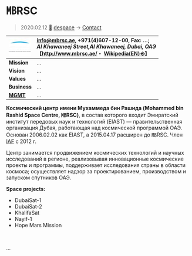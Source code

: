 # ㎆RSC
> 2020.02.12 [🚀](../../index/index.md) [despace](../index.md) → [Contact](../contact.md)

|[![](../f/con/m/mbrsc_logo1_thumb.jpg)](../f/con/m/mbrsc_logo1.png)|<info@mbrsc.ae>, +971(4)607-12-00, Fax: …;<br> *Al Khawaneej Street,Al Khawaneej, Dubai, ОАЭ*<br> 【<http://www.mbrsc.ae/>・ [Wikipedia(EN) ⎆](https://en.wikipedia.org/wiki/Mohammed_bin_Rashid_Space_Centre)】|
|:--|:--|
|**Mission**|…|
|**Vision**|…|
|**Values**|…|
|**Business**|…|
|**[MGMT](../mgmt.md)**|…|

**Космический центр имени Мухаммеда бин Рашида (Mohammed bin Rashid Space Centre, ㎆RSC)**, в состав которого входит Эмиратский институт передовых наук и технологий (EIAST) — правительственная организация Дубая, работающая над космической программой ОАЭ. Основан 2006.02.02 как EIAST, а 2015.04.17 расширен до ㎆RSC. Член [IAF](iaf.md) с 2012 г.

Центр занимается продвижением космических технологий и научных исследований в регионе, реализовывая инновационные космические проекты и программы, поддерживает исследования страны в области космоса; осуществляет надзор за проектированием, производством и запуском спутников ОАЭ.

**Space projects:**

   - DubaiSat-1
   - DubaiSat-2
   - KhalifaSat
   - Nayif-1
   - Hope Mars Mission


<p style="page-break-after:always"> </p>

…
